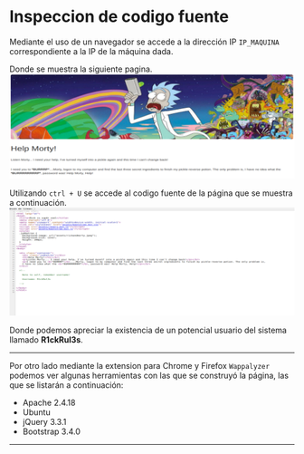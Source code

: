 # Inspeccion de codigo fuente

Mediante el uso de un navegador se accede a la dirección IP `IP_MAQUINA` correspondiente a la IP de la máquina dada.

Donde se muestra la siguiente pagina.
![image](https://github.com/MikuWRS/Maquina_Pickle_Rick_THM/blob/main/imgs/Pasted%20image%2020210410180212.png)


Utilizando 	`ctrl + U`  se accede al codigo fuente de la página que se muestra a continuación.
![image](https://github.com/MikuWRS/Maquina_Pickle_Rick_THM/blob/main/imgs/Pasted%20image%2020210410180333.png)

Donde podemos apreciar la existencia de un potencial usuario del sistema llamado **R1ckRul3s**.

---

Por otro lado mediante la extension para Chrome y Firefox `Wappalyzer` podemos ver algunas herramientas con las que se construyó la página, las que se listarán a continuación:
- Apache 2.4.18
- Ubuntu
- jQuery 3.3.1
- Bootstrap 3.4.0

---
